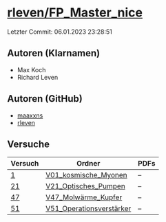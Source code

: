 # [rleven/FP_Master_nice](https://github.com/rleven/FP_Master_nice)

Letzter Commit: 06.01.2023 23:28:51

## Autoren (Klarnamen)
- Max Koch
- Richard Leven

## Autoren (GitHub)
- [maaxxns](https://github.com/maaxxns)
- [rleven](https://github.com/rleven)

## Versuche

|       Versuch        |                                                   Ordner                                                   |PDFs|
|----------------------|------------------------------------------------------------------------------------------------------------|----|
|[1](../../versuch/1)  |[V01_kosmische_Myonen](https://github.com/rleven/FP_Master_nice/tree/main/V01_kosmische_Myonen)             |–   |
|[21](../../versuch/21)|[V21_Optisches_Pumpen](https://github.com/rleven/FP_Master_nice/tree/main/V21_Optisches_Pumpen)             |–   |
|[47](../../versuch/47)|[V47_Molwärme_Kupfer](https://github.com/rleven/FP_Master_nice/tree/main/V47_Molw%C3%A4rme_Kupfer)          |–   |
|[51](../../versuch/51)|[V51_Operationsverstärker](https://github.com/rleven/FP_Master_nice/tree/main/V51_Operationsverst%C3%A4rker)|–   |
